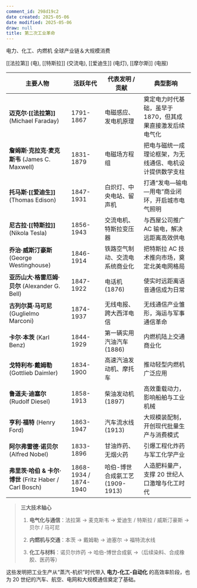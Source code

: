 ```yaml
---
comment_id: 298d19c2
date created: 2025-05-06
date modified: 2025-05-06
draw: null
title: 第二次工业革命
---
```

电力、化工、内燃机 全球产业链＆大规模消费

[[法拉第]] (电), [[特斯拉]] (交流电), [[爱迪生]] (电灯), [[摩尔斯]] (电报)

| 主要人物                                          | 活跃年代                  | 代表发明 / 贡献              | 典型影响                            |
| --------------------------------------------- | --------------------- | ---------------------- | ------------------------------- |
| **迈克尔·[[法拉第]]** (Michael Faraday)             | 1791-1867             | 电磁感应、发电机原理             | 奠定电力时代基础，虽早于 1870，但其成果直接激发后续电气化 |
| **詹姆斯·克拉克·麦克斯韦** (James C. Maxwell)           | 1831-1879             | 电磁场方程组                 | 把电与磁统一成理论框架，为无线通信、电机设计提供数学支柱    |
| **托马斯·[[爱迪生]]** (Thomas Edison)               | 1847-1931             | 白炽灯、中央电站、留声机           | 打通“发电—输电—用电”商业闭环，开启城市电气照明       |
| **尼古拉·[[特斯拉]]** (Nikola Tesla)                | 1856-1943             | 交流电机、特斯拉变压器            | 与西屋公司推广 AC 输电，解决远距离高效供电         |
| **乔治·威斯汀豪斯** (George Westinghouse)            | 1846-1914             | 铁路空气制动、交流电系统商业化        | 把特斯拉 AC 技术推向市场，奠定北美电网格局         |
| **亚历山大·格雷厄姆·贝尔** (Alexander G. Bell)          | 1847-1922             | 电话机 (1876)             | 使实时远距离语音通信成为日常                  |
| **古列尔莫·马可尼** (Guglielmo Marconi)              | 1874-1937             | 无线电报、跨大西洋电信            | 无线通信产业雏形，海运与军事通信革命              |
| **卡尔·本茨** (Karl Benz)                         | 1844-1929             | 第一辆实用汽油汽车 (1886)       | 内燃机陆上交通商业化                      |
| **戈特利布·戴姆勒** (Gottlieb Daimler)               | 1834-1900             | 高速汽油发动机、摩托车            | 推动轻型内燃机广泛应用                     |
| **鲁道夫·迪塞尔** (Rudolf Diesel)                   | 1858-1913             | 柴油发动机 (1897)           | 高效重载动力，影响船舶与工业机械                |
| **亨利·福特** (Henry Ford)                        | 1863-1947             | 汽车流水线 (1913)           | 大规模装配制，开创现代批量生产与消费模式            |
| **阿尔弗雷德·诺贝尔** (Alfred Nobel)                  | 1833-1896             | 甘油炸药、无烟火药              | 引爆工程化炸药与军工化学产业                  |
| **弗里茨·哈伯 & 卡尔·博世** (Fritz Haber / Carl Bosch) | 1868-1934 / 1874-1940 | 哈伯-博世合成氨工艺 (1909-1913) | 人造肥料量产，支撑 20 世纪人口激增与化工时代        |

> **三大技术轴心**
>
> 1. **电气化与通信**：法拉第 → 麦克斯韦 → 爱迪生 / 特斯拉 / 威斯汀豪斯 → 贝尔 / 马可尼
>
> 2. **内燃机与交通**：本茨 → 戴姆勒 → 迪塞尔 → 福特流水线
>
> 3. **化工与材料**：诺贝尔炸药 → 哈伯-博世合成氨 →（后续染料、合成橡胶、医药等）
>

这些发明把工业生产从“蒸汽-机织”时代带入 **电力-化工-自动化** 的高效率阶段，也为 20 世纪的汽车、航空、电网和大规模通信奠定了基础。
